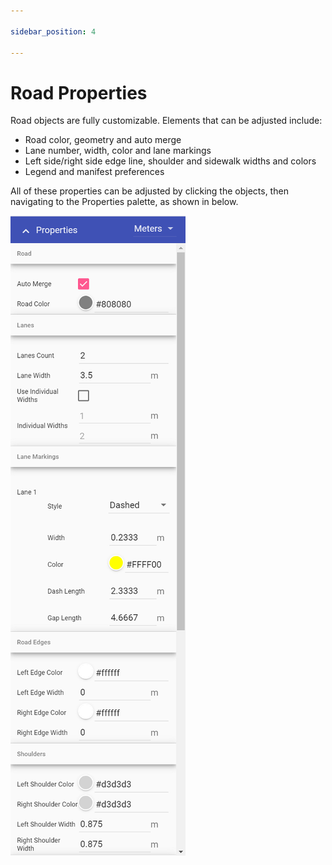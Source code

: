 ```yaml
---

sidebar_position: 4

---
```

# Road Properties

Road objects are fully customizable. Elements that can be adjusted include:

- Road color, geometry and auto merge
- Lane number, width, color and lane markings
- Left side/right side edge line, shoulder and sidewalk widths and colors
- Legend and manifest preferences

All of these properties can be adjusted by clicking the objects, then navigating to the Properties palette, as shown in below.

![Road Properties](./assets/Road_Properties.png)
